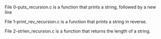 File 0-puts_recursion.c is a function that prints a string, followed by a new line

File 1-print_rev_recursion.c is a function that prints a string in reverse.

File 2-strlen_recursion.c is a function that returns the length of a string.
